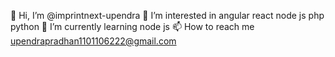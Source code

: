 👋 Hi, I’m @imprintnext-upendra
👀 I’m interested in angular react node js php python
🌱 I’m currently learning node js
📫 How to reach me upendrapradhan1101106222@gmail.com
